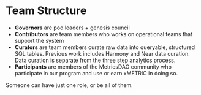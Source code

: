 # Team Structure

* **Governors** are pod leaders + genesis council&#x20;
* **Contributors** are team members who works on operational teams that support the system&#x20;
* **Curators** are team members curate raw data into queryable, structured SQL tables. Previous work includes Harmony and Near data curation. Data curation is separate from the three step analytics process.
* **Participants** are members of the MetricsDAO community who participate in our program and use or earn xMETRIC in doing so.&#x20;

Someone can have just one role, or be all of them.&#x20;
